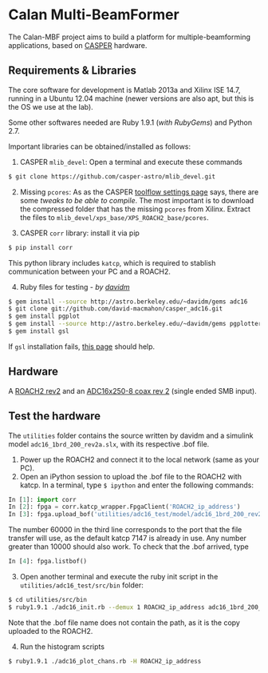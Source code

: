 # Calan Multi-BeamFormer

The Calan-MBF project aims to build a platform for multiple-beamforming applications, based on [CASPER](https://www.google.com) hardware.

## Requirements & Libraries
The core software for development is Matlab 2013a and  Xilinx ISE 14.7, running in a Ubuntu 12.04 machine (newer versions are also apt, but this is the OS we use at the lab).

Some other softwares needed are Ruby 1.9.1 (*with RubyGems*) and Python 2.7.

Important libraries can be obtained/installed as follows:
1. CASPER `mlib_devel`:
Open a terminal and execute these commands
  ```bash
  $ git clone https://github.com/casper-astro/mlib_devel.git
  ```
2. Missing `pcores`:
As as the CASPER [toolflow settings page](https://casper.berkeley.edu/wiki/MSSGE_Setup_with_Xilinx_14.x_and_Matlab_2012b) says, there are some *tweaks to be able to compile*. The most important is to download the compressed folder that has the missing `pcores` from Xilinx. Extract the files to `mlib_devel/xps_base/XPS_ROACH2_base/pcores`.

3. CASPER `corr` library: install it via pip
  ```bash
  $ pip install corr
  ```
  This python library includes `katcp`, which is required to stablish communication between your PC and a ROACH2.

4. Ruby files for testing - *by [davidm](https://github.com/david-macmahon)*

  ```bash
  $ gem install --source http://astro.berkeley.edu/~davidm/gems adc16
  $ git clone git://github.com/david-macmahon/casper_adc16.git
  $ gem install pgplot
  $ gem install --source http://astro.berkeley.edu/~davidm/gems pgplotter
  $ gem install gsl
  ```
If `gsl` installation fails, [this page](https://coderwall.com/p/jk--aw/ruby-gsl-error-failed-to-build-gem-native-extension) should help.

## Hardware
A [ROACH2 rev2](https://casper.berkeley.edu/wiki/ROACH2) and an [ADC16x250-8 coax rev 2](https://casper.berkeley.edu/wiki/ADC16x250-8_coax_rev_2) (single ended SMB input).

## Test the hardware

The `utilities` folder contains the source written by davidm and a simulink model `adc16_1brd_200_rev2a.slx`, with its respective .bof file.

1. Power up the ROACH2 and connect it to the local network (same as your PC).
2. Open an iPython session to upload the .bof file to the ROACH2 with katcp. In a terminal, type `$ ipython` and enter the following commands:
  ```python
  In [1]: import corr
  In [2]: fpga = corr.katcp_wrapper.FpgaClient('ROACH2_ip_address')
  In [3]: fpga.upload_bof('utilities/adc16_test/model/adc16_1brd_200_rev2a.bof', 60000)
  ```
  The number 60000 in the third line corresponds to the port that the file transfer will use, as the default katcp 7147 is already in use. Any number greater than 10000 should also work.
  To check that the .bof arrived, type
  ```python
  In [4]: fpga.listbof()
  ```
3. Open another terminal and execute the ruby init script in the `utilities/adc16_test/src/bin` folder:
  ```bash
  $ cd utilities/src/bin
  $ ruby1.9.1 ./adc16_init.rb --demux 1 ROACH2_ip_address adc16_1brd_200_rev2a.bof
  ```
  Note that the .bof file name does not contain the path, as it is the copy uploaded to the ROACH2.

4. Run the histogram scripts
  ```bash
  $ ruby1.9.1 ./adc16_plot_chans.rb -H ROACH2_ip_address
  ```
